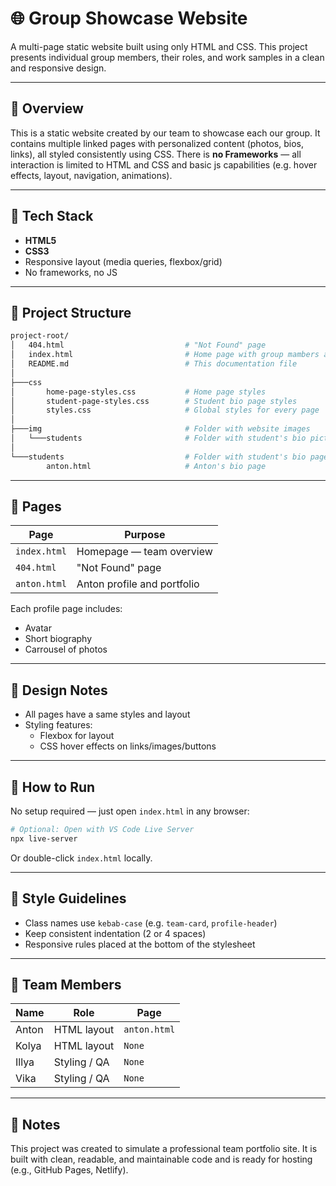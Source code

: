 
# 🌐 Group Showcase Website

A multi-page static website built using only HTML and CSS. This project presents individual group members, their roles, and work samples in a clean and responsive design.

---

## 📌 Overview

This is a static website created by our team to showcase each our group. It contains multiple linked pages with personalized content (photos, bios, links), all styled consistently using CSS. There is **no Frameworks** — all interaction is limited to HTML and CSS and basic js capabilities (e.g. hover effects, layout, navigation, animations).

---

## 🧱 Tech Stack

- **HTML5**
- **CSS3**
- Responsive layout (media queries, flexbox/grid)
- No frameworks, no JS

---

## 📁 Project Structure

```bash
project-root/
│   404.html                           # "Not Found" page
│   index.html                         # Home page with group mambers and overal info
│   README.md                          # This documentation file
│
├───css
│       home-page-styles.css           # Home page styles
│       student-page-styles.css        # Student bio page styles
│       styles.css                     # Global styles for every page
│
├───img                                # Folder with website images
│   └───students                       # Folder with student's bio pictures
│
└───students                           # Folder with student's bio pages
        anton.html                     # Anton's bio page
```

---

## 📄 Pages

| Page         | Purpose                        |
| ------------ | ------------------------------ |
| `index.html` | Homepage — team overview       |
| `404.html`   | "Not Found" page               |
| `anton.html` | Anton profile and portfolio    |

Each profile page includes:

* Avatar
* Short biography
* Carrousel of photos

---

## 🎨 Design Notes

* All pages have a same styles and layout
* Styling features:
  * Flexbox for layout
  * CSS hover effects on links/images/buttons

---

## 🧪 How to Run

No setup required — just open `index.html` in any browser:

```bash
# Optional: Open with VS Code Live Server
npx live-server
```

Or double-click `index.html` locally.

---

## 🧹 Style Guidelines

* Class names use `kebab-case` (e.g. `team-card`, `profile-header`)
* Keep consistent indentation (2 or 4 spaces)
* Responsive rules placed at the bottom of the stylesheet

---

## 👥 Team Members

| Name  | Role         | Page         |
| ----- | ------------ | ------------ |
| Anton | HTML layout  | `anton.html` |
| Kolya | HTML layout  | `None`       |
| Illya | Styling / QA | `None`       |
| Vika  | Styling / QA | `None`       |

---

## 📝 Notes

This project was created to simulate a professional team portfolio site. It is built with clean, readable, and maintainable code and is ready for hosting (e.g., GitHub Pages, Netlify).
